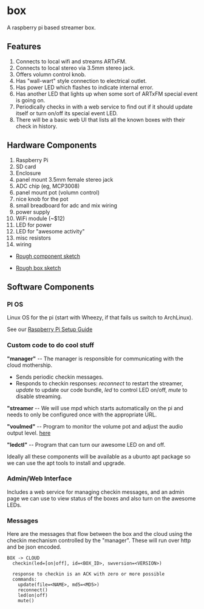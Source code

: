box
===

A raspberry pi based streamer box.


Features
--------

1.  Connects to local wifi and streams ARTxFM.
2.  Connects to local stereo via 3.5mm stereo jack.
3.  Offers volumn control knob.
4.  Has "wall-wart" style connection to electrical outlet.
5.  Has power LED which flashes to indicate internal error.
6.  Has another LED that lights up when some sort of ARTxFM
    special event is going on.
7.  Periodically checks in with a web service to find out
    if it should update itself or turn on/off its special
    event LED.
8.  There will be a basic web UI that lists all the known
    boxes with their check in history.


Hardware Components
-------------------

1.  Raspberry Pi
2.  SD card
3.  Enclosure
4.  panel mount 3.5mm female stereo jack
5.  ADC chip (eg, MCP3008)
6.  panel mount pot (volumn control)
7.  nice knob for the pot
8.  small breadboard for adc and mix wiring
9.  power supply
10.  WiFi module (~$12)
11.  LED for power
12.  LED for "awesome activity"
13.  misc resistors
14.  wiring


-  [Rough component sketch](https://www.dropbox.com/s/ken41udn5poh1pn/2013-06-24%2011.56.48.jpg)

-  [Rough box sketch](https://www.dropbox.com/s/cdnkaj802uwy8il/2013-06-24%2009.50.35.jpg)


Software Components
-------------------

### PI OS ###

Linux OS for the pi (start with Wheezy, if that fails us switch to
ArchLinux).

See our [Raspberry Pi Setup Guide](rpi-config.md)


### Custom code to do cool stuff ###

**"manager"** -- The manager is responsible for communicating with the
cloud mothership.
* Sends periodic checkin messages.
* Responds to checkin responses: _reconnect_ to restart the streamer,
  _update_ to update our code bundle, _led_ to control LED on/off,
  _mute_ to disable streaming.

**"streamer** -- We will use mpd which starts automatically on the pi
  and needs to only be configured once with the appropriate URL.

**"voulmed"** -- Program to monitor the volume pot and adjust the audio
  output level.  [here](vold/)

**"ledctl"** -- Program that can turn our awesome LED on and off.

Ideally all these components will be available as a ubunto apt package
so we can use the apt tools to install and upgrade.


### Admin/Web Interface ###

Includes a web service for managing checkin messages, and an admin page
we can use to view status of the boxes and also turn on the awesome
LEDs.


### Messages ###

Here are the messages that flow between the box and the cloud using the
checkin mechanism controlled by the "manager". These will run over http
and be json encoded.

```
BOX -> CLOUD
  checkin(led=[on|off], id=<BOX_ID>, swversion=<VERSION>)

  response to checkin is an ACK with zero or more possible
  commands:
    update(file=<NAME>, md5=<MD5>)
    reconnect()
    led(on|off)
    mute()
```
